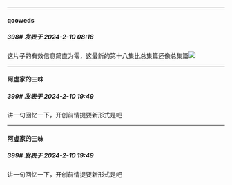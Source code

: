 
*****

####  qooweds  
##### 398#       发表于 2024-2-10 08:18

这片子的有效信息简直为零，这最新的第十八集比总集篇还像总集篇<img src="https://static.saraba1st.com/image/smiley/face2017/003.png" referrerpolicy="no-referrer">


*****

####  阿虚家的三味  
##### 399#       发表于 2024-2-10 19:49

讲一句回忆一下，开创前情提要新形式是吧


*****

####  阿虚家的三味  
##### 399#       发表于 2024-2-10 19:49

讲一句回忆一下，开创前情提要新形式是吧

